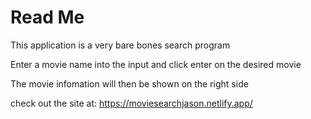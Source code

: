 # Read Me

This application is a very bare bones search program

Enter a movie name into the input and click enter on the desired movie

The movie infomation will then be shown on the right side

check out the site at: https://moviesearchjason.netlify.app/
